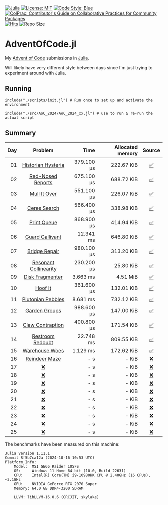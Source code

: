 [![Julia](https://img.shields.io/badge/Julia-9558B2?style=flat&logo=Julia&logoColor=white)](https://julialang.org/)
[![License: MIT](https://img.shields.io/badge/License-MIT-yellow.svg)](https://opensource.org/licenses/MIT)
[![Code Style: Blue](https://img.shields.io/badge/code%20style-blue-4495d1.svg)](https://github.com/invenia/BlueStyle)
[![ColPrac: Contributor's Guide on Collaborative Practices for Community Packages](https://img.shields.io/badge/ColPrac-Contributor's%20Guide-blueviolet)](https://github.com/SciML/ColPrac)
[![Hits](https://hits.seeyoufarm.com/api/count/incr/badge.svg?url=https%3A%2F%2Fgithub.com%2FTitas22%2FAdventOfCode.jl&count_bg=%2300CC00&title_bg=%23555555&icon=&icon_color=%23E7E7E7&title=hits&edge_flat=false)](https://hits.seeyoufarm.com)
![Repo Size](https://img.shields.io/github/repo-size/Titas22/AdventOfCode.jl)

# AdventOfCode.jl

My [Advent of Code](https://adventofcode.com/) submissions in [Julia](https://julialang.org/).

Will likely have very different style between days since I'm just trying to experiment around with Julia.


## Running
```
include("./scripts/init.jl") # Run once to set up and activate the environment

include("./src/AoC_2024/AoC_2024_xx.jl") # use to run & re-run the actual script
```

## Summary

| Day | Problem | Time | Allocated memory | Source |
|----:|:-------:|-----:|-----------------:|:------:|
| 01 | [Historian Hysteria](https://adventofcode.com/2024/day/1) | 379.100 μs | 222.67 KiB | [:white_check_mark:](https://github.com/Titas22/AdventOfCode.jl/blob/main/src/AoC_2024/AoC_2024_01.jl) |
| 02 | [Red-Nosed Reports](https://adventofcode.com/2024/day/2) | 675.100 μs | 688.72 KiB | [:white_check_mark:](https://github.com/Titas22/AdventOfCode.jl/blob/main/src/AoC_2024/AoC_2024_02.jl) |
| 03 | [Mull It Over](https://adventofcode.com/2024/day/3) | 551.100 μs | 226.07 KiB | [:white_check_mark:](https://github.com/Titas22/AdventOfCode.jl/blob/main/src/AoC_2024/AoC_2024_03.jl) |
| 04 | [Ceres Search](https://adventofcode.com/2024/day/4) | 566.400 μs | 338.98 KiB | [:white_check_mark:](https://github.com/Titas22/AdventOfCode.jl/blob/main/src/AoC_2024/AoC_2024_04.jl) |
| 05 | [Print Queue](https://adventofcode.com/2024/day/5) | 868.900 μs | 414.94 KiB | [:white_check_mark:](https://github.com/Titas22/AdventOfCode.jl/blob/main/src/AoC_2024/AoC_2024_05.jl) |
| 06 | [Guard Gallivant](https://adventofcode.com/2024/day/6) | 12.341 ms | 646.80 KiB | [:white_check_mark:](https://github.com/Titas22/AdventOfCode.jl/blob/main/src/AoC_2024/AoC_2024_06.jl) |
| 07 | [Bridge Repair](https://adventofcode.com/2024/day/7) | 980.100 μs | 313.20 KiB | [:white_check_mark:](https://github.com/Titas22/AdventOfCode.jl/blob/main/src/AoC_2024/AoC_2024_07.jl) |
| 08 | [Resonant Collinearity](https://adventofcode.com/2024/day/8) | 230.200 μs | 25.80 KiB | [:white_check_mark:](https://github.com/Titas22/AdventOfCode.jl/blob/main/src/AoC_2024/AoC_2024_08.jl) |
| 09 | [Disk Fragmenter](https://adventofcode.com/2024/day/9) | 3.663 ms | 4.51 MiB | [:white_check_mark:](https://github.com/Titas22/AdventOfCode.jl/blob/main/src/AoC_2024/AoC_2024_09.jl) |
| 10 | [Hoof It](https://adventofcode.com/2024/day/10) | 361.600 μs | 132.01 KiB | [:white_check_mark:](https://github.com/Titas22/AdventOfCode.jl/blob/main/src/AoC_2024/AoC_2024_10.jl) |
| 11 | [Plutonian Pebbles](https://adventofcode.com/2024/day/11) | 8.681 ms | 732.12 KiB | [:white_check_mark:](https://github.com/Titas22/AdventOfCode.jl/blob/main/src/AoC_2024/AoC_2024_11.jl) |
| 12 | [Garden Groups](https://adventofcode.com/2024/day/12) | 988.600 μs | 147.00 KiB | [:white_check_mark:](https://github.com/Titas22/AdventOfCode.jl/blob/main/src/AoC_2024/AoC_2024_12.jl) |
| 13 | [Claw Contraption](https://adventofcode.com/2024/day/13) | 400.800 μs | 171.54 KiB | [:white_check_mark:](https://github.com/Titas22/AdventOfCode.jl/blob/main/src/AoC_2024/AoC_2024_13.jl) |
| 14 | [Restroom Redoubt](https://adventofcode.com/2024/day/14) | 22.748 ms | 809.55 KiB | [:white_check_mark:](https://github.com/Titas22/AdventOfCode.jl/blob/main/src/AoC_2024/AoC_2024_14.jl) |
| 15 | [Warehouse Woes](https://adventofcode.com/2024/day/15) | 1.129 ms | 172.62 KiB | [:white_check_mark:](https://github.com/Titas22/AdventOfCode.jl/blob/main/src/AoC_2024/AoC_2024_15.jl) |
| 16 | [Reindeer Maze](https://adventofcode.com/2024/day/16) | - s | - KiB | [:x:](https://github.com/Titas22/AdventOfCode.jl/blob/main/src/AoC_2024/AoC_2024_16.jl) |
| 17 | [:x:](https://adventofcode.com/2024/day/17) | - s | - KiB | [:x:](https://github.com/Titas22/AdventOfCode.jl) |
| 18 | [:x:](https://adventofcode.com/2024/day/18) | - s | - KiB | [:x:](https://github.com/Titas22/AdventOfCode.jl) |
| 19 | [:x:](https://adventofcode.com/2024/day/19) | - s | - KiB | [:x:](https://github.com/Titas22/AdventOfCode.jl) |
| 20 | [:x:](https://adventofcode.com/2024/day/20) | - s | - KiB | [:x:](https://github.com/Titas22/AdventOfCode.jl) |
| 21 | [:x:](https://adventofcode.com/2024/day/21) | - s | - KiB | [:x:](https://github.com/Titas22/AdventOfCode.jl) |
| 22 | [:x:](https://adventofcode.com/2024/day/22) | - s | - KiB | [:x:](https://github.com/Titas22/AdventOfCode.jl) |
| 23 | [:x:](https://adventofcode.com/2024/day/23) | - s | - KiB | [:x:](https://github.com/Titas22/AdventOfCode.jl) |
| 24 | [:x:](https://adventofcode.com/2024/day/24) | - s | - KiB | [:x:](https://github.com/Titas22/AdventOfCode.jl) |
| 25 | [:x:](https://adventofcode.com/2024/day/25) | - s | - KiB | [:x:](https://github.com/Titas22/AdventOfCode.jl) |


The benchmarks have been measured on this machine:
```  
Julia Version 1.11.1
Commit 8f5b7ca12a (2024-10-16 10:53 UTC)
Platform Info:
    Model:  MSI GE66 Raider 10SFS
    OS:     Windows 11 Home 64-bit (10.0, Build 22631)
    CPU:    Intel(R) Core(TM) i9-10980HK CPU @ 2.40GHz (16 CPUs), ~3.1GHz
    GPU:    NVIDIA GeForce RTX 2070 Super
    Memory: 64.0 GB DDR4-3200 SDRAM

    LLVM: libLLVM-16.0.6 (ORCJIT, skylake)
```
